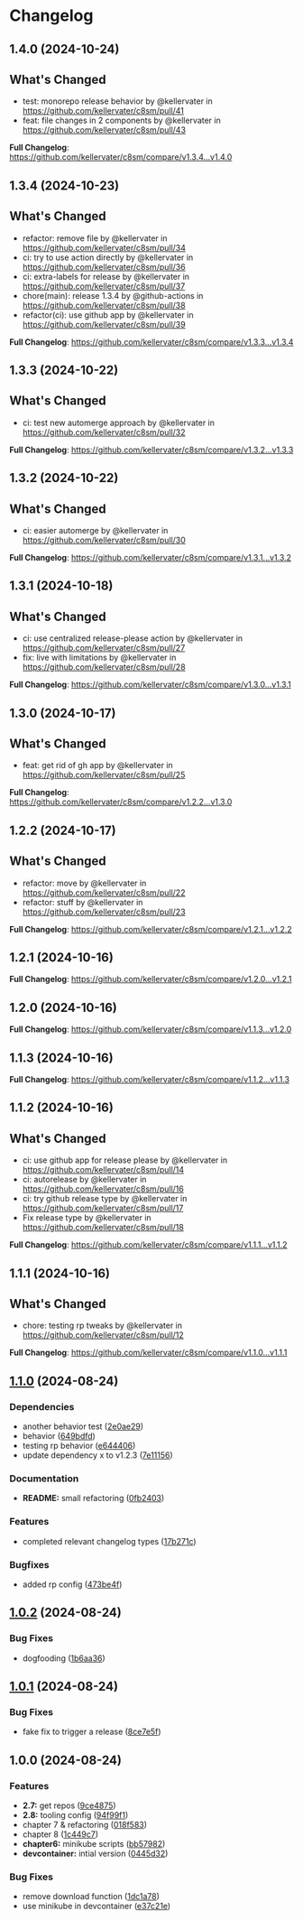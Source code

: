 # Changelog

## 1.4.0 (2024-10-24)

## What's Changed
* test: monorepo release behavior by @kellervater in https://github.com/kellervater/c8sm/pull/41
* feat: file changes in 2 components by @kellervater in https://github.com/kellervater/c8sm/pull/43


**Full Changelog**: https://github.com/kellervater/c8sm/compare/v1.3.4...v1.4.0

## 1.3.4 (2024-10-23)

## What's Changed
* refactor: remove file by @kellervater in https://github.com/kellervater/c8sm/pull/34
* ci: try to use action directly by @kellervater in https://github.com/kellervater/c8sm/pull/36
* ci: extra-labels for release by @kellervater in https://github.com/kellervater/c8sm/pull/37
* chore(main): release 1.3.4 by @github-actions in https://github.com/kellervater/c8sm/pull/38
* refactor(ci): use github app by @kellervater in https://github.com/kellervater/c8sm/pull/39


**Full Changelog**: https://github.com/kellervater/c8sm/compare/v1.3.3...v1.3.4

## 1.3.3 (2024-10-22)

## What's Changed
* ci: test new automerge approach by @kellervater in https://github.com/kellervater/c8sm/pull/32


**Full Changelog**: https://github.com/kellervater/c8sm/compare/v1.3.2...v1.3.3

## 1.3.2 (2024-10-22)

## What's Changed
* ci: easier automerge by @kellervater in https://github.com/kellervater/c8sm/pull/30


**Full Changelog**: https://github.com/kellervater/c8sm/compare/v1.3.1...v1.3.2

## 1.3.1 (2024-10-18)

## What's Changed
* ci: use centralized release-please action by @kellervater in https://github.com/kellervater/c8sm/pull/27
* fix: live with limitations by @kellervater in https://github.com/kellervater/c8sm/pull/28


**Full Changelog**: https://github.com/kellervater/c8sm/compare/v1.3.0...v1.3.1

## 1.3.0 (2024-10-17)

## What's Changed
* feat: get rid of gh app by @kellervater in https://github.com/kellervater/c8sm/pull/25


**Full Changelog**: https://github.com/kellervater/c8sm/compare/v1.2.2...v1.3.0

## 1.2.2 (2024-10-17)

## What's Changed
* refactor: move by @kellervater in https://github.com/kellervater/c8sm/pull/22
* refactor: stuff by @kellervater in https://github.com/kellervater/c8sm/pull/23


**Full Changelog**: https://github.com/kellervater/c8sm/compare/v1.2.1...v1.2.2

## 1.2.1 (2024-10-16)

**Full Changelog**: https://github.com/kellervater/c8sm/compare/v1.2.0...v1.2.1

## 1.2.0 (2024-10-16)

**Full Changelog**: https://github.com/kellervater/c8sm/compare/v1.1.3...v1.2.0

## 1.1.3 (2024-10-16)

**Full Changelog**: https://github.com/kellervater/c8sm/compare/v1.1.2...v1.1.3

## 1.1.2 (2024-10-16)

## What's Changed
* ci: use github app for release please by @kellervater in https://github.com/kellervater/c8sm/pull/14
* ci: autorelease by @kellervater in https://github.com/kellervater/c8sm/pull/16
* ci: try github release type by @kellervater in https://github.com/kellervater/c8sm/pull/17
* Fix release type by @kellervater in https://github.com/kellervater/c8sm/pull/18


**Full Changelog**: https://github.com/kellervater/c8sm/compare/v1.1.1...v1.1.2

## 1.1.1 (2024-10-16)

## What's Changed
* chore: testing rp tweaks by @kellervater in https://github.com/kellervater/c8sm/pull/12


**Full Changelog**: https://github.com/kellervater/c8sm/compare/v1.1.0...v1.1.1

## [1.1.0](https://github.com/kellervater/c8sm/compare/v1.0.2...v1.1.0) (2024-08-24)


### Dependencies

* another behavior test ([2e0ae29](https://github.com/kellervater/c8sm/commit/2e0ae29903fcb4658215edde0995375ea59cb1e7))
* behavior ([649bdfd](https://github.com/kellervater/c8sm/commit/649bdfd774625ae2d101888e18fcfd1a0487ee6e))
* testing rp behavior ([e644406](https://github.com/kellervater/c8sm/commit/e644406c47a51bcfd67ce7a11eff005dcadde3bb))
* update dependency x to v1.2.3 ([7e11156](https://github.com/kellervater/c8sm/commit/7e11156bf102889b7deb1c691ac0e2e7aae720d0))


### Documentation

* **README:** small refactoring ([0fb2403](https://github.com/kellervater/c8sm/commit/0fb240345a6b9f3fd3040d45af8aba5d33329d9c))


### Features

* completed relevant changelog types ([17b271c](https://github.com/kellervater/c8sm/commit/17b271ced497936648614f0a527bca97eafe7319))


### Bugfixes

* added rp config ([473be4f](https://github.com/kellervater/c8sm/commit/473be4f3253571d651779f4bee2f04d3ed77bf68))

## [1.0.2](https://github.com/kellervater/c8sm/compare/v1.0.1...v1.0.2) (2024-08-24)


### Bug Fixes

* dogfooding ([1b6aa36](https://github.com/kellervater/c8sm/commit/1b6aa363a9dacfed1a9700780d9ee374c2db332b))

## [1.0.1](https://github.com/kellervater/c8sm/compare/v1.0.0...v1.0.1) (2024-08-24)


### Bug Fixes

* fake fix to trigger a release ([8ce7e5f](https://github.com/kellervater/c8sm/commit/8ce7e5f2c50b6d8e73ac7a29777336843ec0f250))

## 1.0.0 (2024-08-24)


### Features

* **2.7:** get repos ([9ce4875](https://github.com/kellervater/c8sm/commit/9ce48753c55b736dc2b9f91c9615ef7414a9b6cd))
* **2.8:** tooling config ([94f99f1](https://github.com/kellervater/c8sm/commit/94f99f1b3e8cc8e49871735b83894d347712b555))
* chapter 7 & refactoring ([018f583](https://github.com/kellervater/c8sm/commit/018f58381831864edb4f6df21379a4a16dbf52ca))
* chapter 8 ([1c449c7](https://github.com/kellervater/c8sm/commit/1c449c7ffaa94c1d2c481f0b1bb0e299a85b717a))
* **chapter6:** minikube scripts ([bb57982](https://github.com/kellervater/c8sm/commit/bb57982cae01d8698a5dee786da0af873e06a346))
* **devcontainer:** intial version ([0445d32](https://github.com/kellervater/c8sm/commit/0445d32c927150b4d9b56498b79281174de75eb1))


### Bug Fixes

* remove download function ([1dc1a78](https://github.com/kellervater/c8sm/commit/1dc1a784717e0dae435eb79e7eb225f947dc4051))
* use minikube in devcontainer ([e37c21e](https://github.com/kellervater/c8sm/commit/e37c21e88d8d855268623ce218b0a06fdb46dde9))
